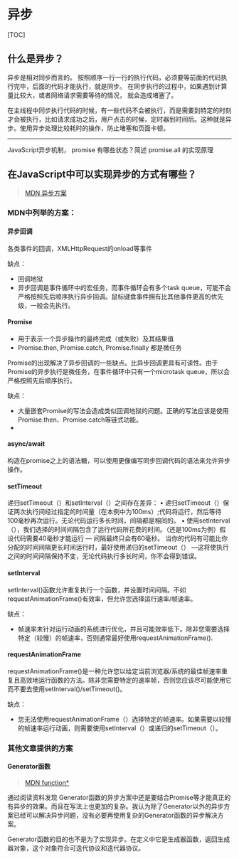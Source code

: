 # 异步
[TOC]

## 什么是异步？

异步是相对同步而言的。 按照顺序一行一行的执行代码，必须要等前面的代码执行完毕，后面的代码才能执行，就是同步。 在同步执行的过程中，如果遇到计算量比较大，或者网络请求需要等待的情况， 就会造成堵塞了。

在主线程中同步执行代码的时候，有一些代码不会被执行，而是需要到特定的时刻才会被执行，比如请求成功之后，用户点击的时候，定时器到时间后。这种就是异步。使用异步处理比较耗时的操作，防止堵塞和页面卡顿。

------

JavaScript异步机制， promise 有哪些状态？简述 promise.all 的实现原理

## 在JavaScript中可以实现异步的方式有哪些？

> [MDN 异步方案](https://developer.mozilla.org/zh-CN/docs/Learn/JavaScript/Asynchronous/Choosing_the_right_approach)

### MDN中列举的方案： 

#### 异步回调
	 
各类事件的回调，XMLHttpRequest的onload等事件

缺点： 

* 回调地狱
* 异步回调是事件循环中的宏任务，而事件循环会有多个task queue，可能不会严格按照先后顺序执行异步回调。鼠标键盘事件拥有比其他事件更高的优先级，一般会先执行。	 
	 
#### Promise
* 用于表示一个异步操作的最终完成（或失败）及其结果值
* Promise.then, Promise.catch, Promise.finally 都是微任务

Promise的出现解决了异步回调的一些缺点。比异步回调更具有可读性。由于Promise的异步执行是微任务，在事件循环中只有一个microtask queue，所以会严格按照先后顺序执行。

缺点：
* 大量嵌套Promise的写法会造成类似回调地狱的问题。正确的写法应该是使用Promise.then、Promise.catch等链式功能。
* 


####  async/await
构造在promise之上的语法糖，可以使用更像编写同步回调代码的语法来允许异步操作。
		
		
		
#### setTimeout

递归setTimeout（）和setInterval（）之间存在差异：
	•	递归setTimeout（）保证两次执行间经过指定的时间量（在本例中为100ms）;代码将运行，然后等待100毫秒再次运行。无论代码运行多长时间，间隔都是相同的。
	•	使用setInterval（），我们选择的时间间隔包含了运行代码所花费的时间。（还是100ms为例）假设代码需要40毫秒才能运行 –– 间隔最终只会有60毫秒。
当你的代码有可能比你分配的时间间隔更长时间运行时，最好使用递归的setTimeout（） ––这将使执行之间的时间间隔保持不变，无论代码执行多长时间，你不会得到错误。


#### setInterval
setInterval()函数允许重复执行一个函数，并设置时间间隔。不如requestAnimationFrame()有效率，但允许您选择运行速率/帧速率。

缺点：

* 帧速率未针对运行动画的系统进行优化，并且可能效率低下。除非您需要选择特定（较慢）的帧速率，否则通常最好使用requestAnimationFrame().


#### requestAnimationFrame
requestAnimationFrame()是一种允许您以给定当前浏览器/系统的最佳帧速率重复且高效地运行函数的方法。除非您需要特定的速率帧，否则您应该尽可能使用它而不要去使用setInterval()/setTimeout()。

缺点：

* 您无法使用requestAnimationFrame（）选择特定的帧速率。如果需要以较慢的帧速率运行动画，则需要使用setInterval（）或递归的setTimeout（）。



### 其他文章提供的方案
#### Generator函数

> [MDN function*](https://developer.mozilla.org/zh-CN/docs/Web/JavaScript/Reference/Statements/function*)

通过阅读资料发现 Generator函数的异步方案中还是要结合Promise等才能真正的有异步的效果。而且在写法上也更加的复杂。我认为除了Generator以外的异步方案已经可以解决异步问题，没有必要再使用复杂的Generator函数的异步解决方案。

Generator函数的目的也不是为了实现异步。在定义中它是生成器函数，返回生成器对象，这个对象符合可迭代协议和迭代器协议。



